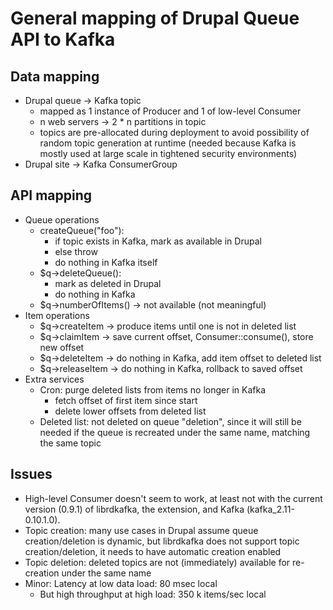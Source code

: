 # General mapping of Drupal Queue API to Kafka
## Data mapping

* Drupal queue → Kafka topic
  * mapped as 1 instance of Producer and 1 of low-level Consumer
  * n web servers → 2 * n partitions in topic
  * topics are pre-allocated during deployment to avoid possibility of 
    random topic generation at runtime (needed because Kafka is mostly used at
    large scale in tightened security environments)
* Drupal site → Kafka ConsumerGroup
 
## API mapping

* Queue operations
  * createQueue("foo"):
    * if topic exists in Kafka, mark as available in Drupal
    * else throw
    * do nothing in Kafka itself
  * $q->deleteQueue():
    * mark as deleted in Drupal
    * do nothing in Kafka
  * $q->numberOfItems() → not available (not meaningful)
* Item operations
  * $q->createItem → produce items until one is not in deleted list
  * $q->claimItem → save current offset, Consumer::consume(), store new offset
  * $q->deleteItem → do nothing in Kafka, add item offset to deleted list  
  * $q->releaseItem → do nothing in Kafka, rollback to saved offset
* Extra services
  * Cron: purge deleted lists from items no longer in Kafka
    * fetch offset of first item since start
    * delete lower offsets from deleted list
  * Deleted list: not deleted on queue "deletion", since it will still be needed
    if the queue is recreated under the same name, matching the same topic

## Issues

* High-level Consumer doesn't seem to work, at least not with the current 
  version (0.9.1) of librdkafka, the extension, and Kafka (kafka_2.11-0.10.1.0).
* Topic creation: many use cases in Drupal assume queue creation/deletion is 
  dynamic, but librdkafka does not support topic creation/deletion, it needs to
  have automatic creation enabled
* Topic deletion: deleted topics are not (immediately) available for re-creation 
  under the same name
* Minor: Latency at low data load: 80 msec local
  * But high throughput at high load: 350 k items/sec local
